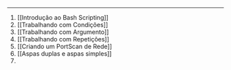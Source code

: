 
---

1. [[Introdução ao Bash Scripting]]
2. [[Trabalhando com Condições]]
3. [[Trabalhando com Argumento]]
4. [[Trabalhando com Repetições]]
5. [[Criando um PortScan de Rede]]
6. [[Aspas duplas e aspas simples]]
7. 